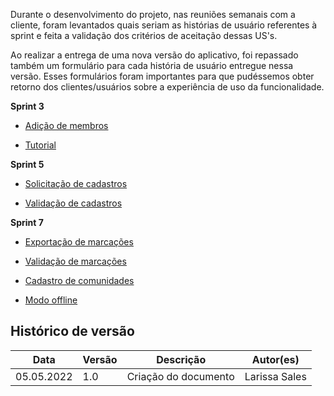 Durante o desenvolvimento do projeto, nas reuniões semanais com a cliente, foram levantados quais seriam as histórias de usuário referentes à sprint e feita a validação dos critérios de aceitação dessas US's.

Ao realizar a entrega de uma nova versão do aplicativo, foi repassado também um formulário para cada história de usuário entregue nessa versão. Esses formulários foram importantes para que pudéssemos obter retorno dos clientes/usuários sobre a experiência de uso da funcionalidade. 

**Sprint 3**

- [Adição de membros](https://forms.gle/414vtm9Me7RXLyuH6)

- [Tutorial](https://forms.gle/d3je6YtvBy4wgx9E8)

**Sprint 5**

- [Solicitação de cadastros](https://forms.gle/sgMz7CTtoTU1rYoB7) 

- [Validação de cadastros](https://forms.gle/exNhwLiYXWEPE2Dp7) 

**Sprint 7**

- [Exportação de marcações](https://forms.gle/NxBbk1kdjWqrfmPB9)

- [Validação de marcações](https://forms.gle/GSYkRPsHt6jibJGf8) 

- [Cadastro de comunidades](https://forms.gle/nnBvEQDVd7oorxWn7)

- [Modo offline](https://forms.gle/VqDWhV1umhSydmKD7)



## Histórico de versão

|Data | Versão | Descrição | Autor(es)
| -- | -- | -- | -- |
| 05.05.2022 | 1.0 | Criação do documento | Larissa Sales |